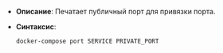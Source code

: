- **Описание**: Печатает публичный порт для привязки порта.
- **Синтаксис**:
	
	`docker-compose port SERVICE PRIVATE_PORT`
	